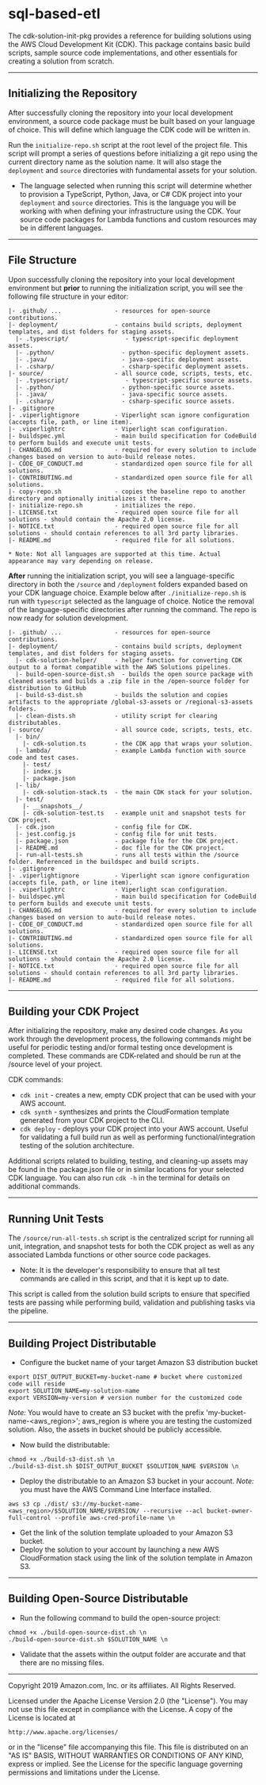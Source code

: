 # sql-based-etl

The cdk-solution-init-pkg provides a reference for building solutions using the AWS Cloud Development Kit (CDK). This package contains basic build scripts, sample source code implementations, and other essentials for creating a solution from scratch.

***

## Initializing the Repository

After successfully cloning the repository into your local development environment, a source code package must be built based on your language of choice. This will define which language the CDK code will be written in.

Run the `initialize-repo.sh` script at the root level of the project file. This script will prompt a series of questions before initializing a git repo using the current directory name as the solution name. It will also stage the `deployment` and `source` directories with fundamental assets for your solution.

- The language selected when running this script will determine whether to provision a TypeScript, Python, Java, or C# CDK project into your `deployment` and `source` directories. This is the language you will be working with when defining your infrastructure using the CDK. Your source code packages for Lambda functions and custom resources may be in different languages.

***

## File Structure

Upon successfully cloning the repository into your local development environment but **prior** to running the initialization script, you will see the following file structure in your editor:

```
|- .github/ ...               - resources for open-source contributions.
|- deployment/                - contains build scripts, deployment templates, and dist folders for staging assets.
  |- .typescript/                - typescript-specific deployment assets.
  |- .python/                   - python-specific deployment assets.
  |- .java/                     - java-specific deployment assets.
  |- .csharp/                   - csharp-specific deployment assets.
|- source/                    - all source code, scripts, tests, etc.
  |- .typescript/                - typescript-specific source assets.
  |- .python/                   - python-specific source assets.
  |- .java/                     - java-specific source assets.
  |- .csharp/                   - csharp-specific source assets.
|- .gitignore
|- .viperlightignore          - Viperlight scan ignore configuration  (accepts file, path, or line item).
|- .viperlightrc              - Viperlight scan configuration.
|- buildspec.yml              - main build specification for CodeBuild to perform builds and execute unit tests.
|- CHANGELOG.md               - required for every solution to include changes based on version to auto-build release notes.
|- CODE_OF_CONDUCT.md         - standardized open source file for all solutions.
|- CONTRIBUTING.md            - standardized open source file for all solutions.
|- copy-repo.sh               - copies the baseline repo to another directory and optionally initializes it there.
|- initialize-repo.sh         - initializes the repo.
|- LICENSE.txt                - required open source file for all solutions - should contain the Apache 2.0 license.
|- NOTICE.txt                 - required open source file for all solutions - should contain references to all 3rd party libraries.
|- README.md                  - required file for all solutions.

* Note: Not all languages are supported at this time. Actual appearance may vary depending on release.
```

**After** running the initialization script, you will see a language-specific directory in both the `/source` and `/deployment` folders expanded based on your CDK language choice. Example below after `./initialize-repo.sh` is run with `typescript` selected as the language of choice. Notice the removal of the language-specific directories after running the command. The repo is now ready for solution development.

```
|- .github/ ...               - resources for open-source contributions.
|- deployment/                - contains build scripts, deployment templates, and dist folders for staging assets.
  |- cdk-solution-helper/     - helper function for converting CDK output to a format compatible with the AWS Solutions pipelines.
  |- build-open-source-dist.sh  - builds the open source package with cleaned assets and builds a .zip file in the /open-source folder for distribution to GitHub
  |- build-s3-dist.sh         - builds the solution and copies artifacts to the appropriate /global-s3-assets or /regional-s3-assets folders.
  |- clean-dists.sh           - utility script for clearing distributables.
|- source/                    - all source code, scripts, tests, etc.
  |- bin/
    |- cdk-solution.ts        - the CDK app that wraps your solution.
  |- lambda/                  - example Lambda function with source code and test cases.
    |- test/                   
    |- index.js                 
    |- package.json             
  |- lib/
    |- cdk-solution-stack.ts  - the main CDK stack for your solution.
  |- test/
    |- __snapshots__/
    |- cdk-solution-test.ts   - example unit and snapshot tests for CDK project.
  |- cdk.json                 - config file for CDK.
  |- jest.config.js           - config file for unit tests.
  |- package.json             - package file for the CDK project.
  |- README.md                - doc file for the CDK project.
  |- run-all-tests.sh         - runs all tests within the /source folder. Referenced in the buildspec and build scripts.
|- .gitignore
|- .viperlightignore          - Viperlight scan ignore configuration  (accepts file, path, or line item).
|- .viperlightrc              - Viperlight scan configuration.
|- buildspec.yml              - main build specification for CodeBuild to perform builds and execute unit tests.
|- CHANGELOG.md               - required for every solution to include changes based on version to auto-build release notes.
|- CODE_OF_CONDUCT.md         - standardized open source file for all solutions.
|- CONTRIBUTING.md            - standardized open source file for all solutions.
|- LICENSE.txt                - required open source file for all solutions - should contain the Apache 2.0 license.
|- NOTICE.txt                 - required open source file for all solutions - should contain references to all 3rd party libraries.
|- README.md                  - required file for all solutions.
```

***

## Building your CDK Project

After initializing the repository, make any desired code changes. As you work through the development process, the following commands might be useful for 
periodic testing and/or formal testing once development is completed. These commands are CDK-related and should be run at the /source level of your project.

CDK commands:
- `cdk init` - creates a new, empty CDK project that can be used with your AWS account.
- `cdk synth` - synthesizes and prints the CloudFormation template generated from your CDK project to the CLI.
- `cdk deploy` - deploys your CDK project into your AWS account. Useful for validating a full build run as well as performing functional/integration testing
of the solution architecture.

Additional scripts related to building, testing, and cleaning-up assets may be found in the package.json file or in similar locations for your selected CDK language. You can also run `cdk -h` in the terminal for details on additional commands.

***

## Running Unit Tests

The `/source/run-all-tests.sh` script is the centralized script for running all unit, integration, and snapshot tests for both the CDK project as well as any associated Lambda functions or other source code packages. 

- Note: It is the developer's responsibility to ensure that all test commands are called in this script, and that it is kept up to date.

This script is called from the solution build scripts to ensure that specified tests are passing while performing build, validation and publishing tasks via the pipeline.

***

## Building Project Distributable
* Configure the bucket name of your target Amazon S3 distribution bucket
```
export DIST_OUTPUT_BUCKET=my-bucket-name # bucket where customized code will reside
export SOLUTION_NAME=my-solution-name
export VERSION=my-version # version number for the customized code
```
_Note:_ You would have to create an S3 bucket with the prefix 'my-bucket-name-<aws_region>'; aws_region is where you are testing the customized solution. Also, the assets in bucket should be publicly accessible.

* Now build the distributable:
```
chmod +x ./build-s3-dist.sh \n
./build-s3-dist.sh $DIST_OUTPUT_BUCKET $SOLUTION_NAME $VERSION \n
```

* Deploy the distributable to an Amazon S3 bucket in your account. _Note:_ you must have the AWS Command Line Interface installed.
```
aws s3 cp ./dist/ s3://my-bucket-name-<aws_region>/$SOLUTION_NAME/$VERSION/ --recursive --acl bucket-owner-full-control --profile aws-cred-profile-name \n
```

* Get the link of the solution template uploaded to your Amazon S3 bucket.
* Deploy the solution to your account by launching a new AWS CloudFormation stack using the link of the solution template in Amazon S3.

***

## Building Open-Source Distributable

* Run the following command to build the open-source project:
```
chmod +x ./build-open-source-dist.sh \n
./build-open-source-dist.sh $SOLUTION_NAME \n
```

* Validate that the assets within the output folder are accurate and that there are no missing files.

***

Copyright 2019 Amazon.com, Inc. or its affiliates. All Rights Reserved.

Licensed under the Apache License Version 2.0 (the "License"). You may not use this file except in compliance with the License. A copy of the License is located at

    http://www.apache.org/licenses/

or in the "license" file accompanying this file. This file is distributed on an "AS IS" BASIS, WITHOUT WARRANTIES OR CONDITIONS OF ANY KIND, express or implied. See the License for the specific language governing permissions and limitations under the License.
